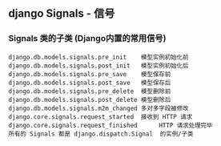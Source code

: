 ## django Signals - 信号


### Signals 类的子类 (Django内置的常用信号)

    django.db.models.signals.pre_init    模型实例初始化前
    django.db.models.signals.post_init   模型实例初始化后
    django.db.models.signals.pre_save    模型保存前
    django.db.models.signals.post_save   模型保存后
    django.db.models.signals.pre_delete  模型删除前
    django.db.models.signals.post_delete 模型删除后
    django.db.models.signals.m2m_changed 多对多字段被修改
    django.core.signals.request_started  接收到 HTTP 请求
    django.core.signals.request_finished      HTTP 请求处理完毕
    所有的 Signals 都是 django.dispatch.Signal  的实例/子类

### 